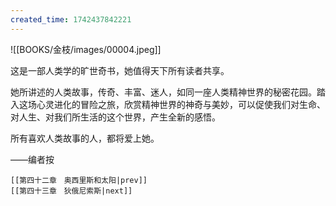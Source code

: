 ```yaml
---
created_time: 1742437842221
---
```

   

![[BOOKS/金枝/images/00004.jpeg]]

   

这是一部人类学的旷世奇书，她值得天下所有读者共享。

她所讲述的人类故事，传奇、丰富、迷人，如同一座人类精神世界的秘密花园。踏入这场心灵进化的冒险之旅，欣赏精神世界的神奇与美妙，可以促使我们对生命、对人生、对我们所生活的这个世界，产生全新的感悟。

所有喜欢人类故事的人，都将爱上她。

——编者按

```booknav
[[第四十二章　奥西里斯和太阳|prev]]
[[第四十三章　狄俄尼索斯|next]]
```